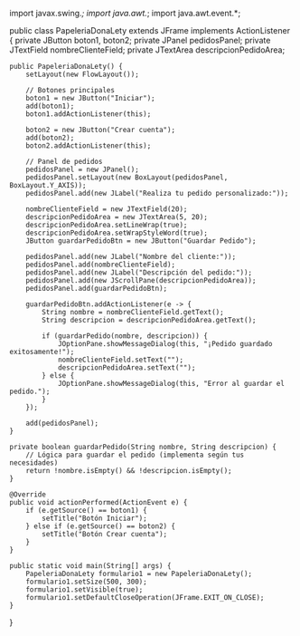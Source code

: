 import javax.swing.*;
import java.awt.*;
import java.awt.event.*;

public class PapeleriaDonaLety extends JFrame implements ActionListener {
    private JButton boton1, boton2;
    private JPanel pedidosPanel;
    private JTextField nombreClienteField;
    private JTextArea descripcionPedidoArea;

    public PapeleriaDonaLety() {
        setLayout(new FlowLayout());

        // Botones principales
        boton1 = new JButton("Iniciar");
        add(boton1);
        boton1.addActionListener(this);

        boton2 = new JButton("Crear cuenta");
        add(boton2);
        boton2.addActionListener(this);

        // Panel de pedidos
        pedidosPanel = new JPanel();
        pedidosPanel.setLayout(new BoxLayout(pedidosPanel, BoxLayout.Y_AXIS));
        pedidosPanel.add(new JLabel("Realiza tu pedido personalizado:"));

        nombreClienteField = new JTextField(20);
        descripcionPedidoArea = new JTextArea(5, 20);
        descripcionPedidoArea.setLineWrap(true);
        descripcionPedidoArea.setWrapStyleWord(true);
        JButton guardarPedidoBtn = new JButton("Guardar Pedido");

        pedidosPanel.add(new JLabel("Nombre del cliente:"));
        pedidosPanel.add(nombreClienteField);
        pedidosPanel.add(new JLabel("Descripción del pedido:"));
        pedidosPanel.add(new JScrollPane(descripcionPedidoArea));
        pedidosPanel.add(guardarPedidoBtn);

        guardarPedidoBtn.addActionListener(e -> {
            String nombre = nombreClienteField.getText();
            String descripcion = descripcionPedidoArea.getText();

            if (guardarPedido(nombre, descripcion)) {
                JOptionPane.showMessageDialog(this, "¡Pedido guardado exitosamente!");
                nombreClienteField.setText("");
                descripcionPedidoArea.setText("");
            } else {
                JOptionPane.showMessageDialog(this, "Error al guardar el pedido.");
            }
        });

        add(pedidosPanel);
    }

    private boolean guardarPedido(String nombre, String descripcion) {
        // Lógica para guardar el pedido (implementa según tus necesidades)
        return !nombre.isEmpty() && !descripcion.isEmpty();
    }

    @Override
    public void actionPerformed(ActionEvent e) {
        if (e.getSource() == boton1) {
            setTitle("Botón Iniciar");
        } else if (e.getSource() == boton2) {
            setTitle("Botón Crear cuenta");
        }
    }

    public static void main(String[] args) {
        PapeleriaDonaLety formulario1 = new PapeleriaDonaLety();
        formulario1.setSize(500, 300);
        formulario1.setVisible(true);
        formulario1.setDefaultCloseOperation(JFrame.EXIT_ON_CLOSE);
    }
}
